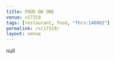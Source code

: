 ```yaml
---
title: FOOD ON ONE
venue: v17319
tags: [restaurant, food, "fhrs:140802"]
permalink: /v/17319/
layout: venue
---
```

null